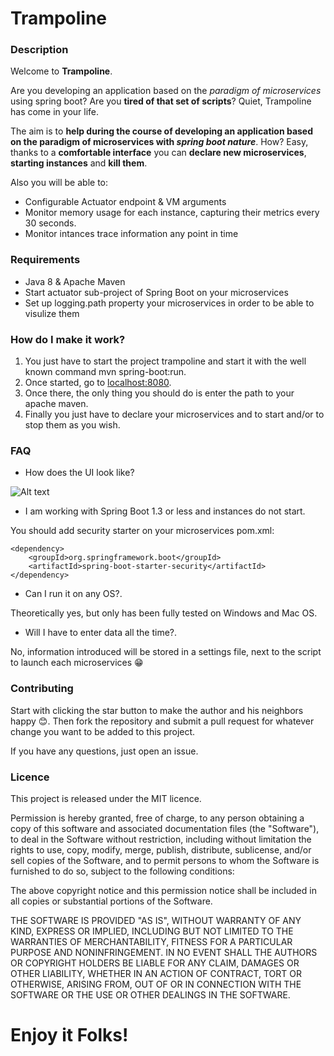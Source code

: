 # Trampoline

### Description

Welcome to **Trampoline**.

Are you developing an application based on the _paradigm of microservices_ using spring boot? Are you **tired of that set of scripts**? Quiet, Trampoline has come in your life.

The aim is to **help during the course of developing an application based on the paradigm of microservices with _spring boot nature_**. How? Easy, thanks to a **comfortable interface** you can **declare new microservices**, **starting instances** and **kill them**.

Also you will be able to:
* Configurable Actuator endpoint & VM arguments
* Monitor memory usage for each instance, capturing their metrics every 30 seconds.
* Monitor intances trace information any point in time

### Requirements

* Java 8 & Apache Maven
* Start actuator sub-project of Spring Boot on your microservices
* Set up logging.path property your microservices in order to be able to visulize them

### How do I make it work?

1. You just have to start the project trampoline and start it with the well known command mvn spring-boot:run. 
2. Once started, go to [localhost:8080](http://localhost:8080). 
3. Once there, the only thing you should do is enter the path to your apache maven. 
4. Finally you just have to declare your microservices and to start and/or to stop them as you wish.

### FAQ
* How does the UI look like?

![Alt text](https://github.com/ErnestOrt/Trampoline/blob/master/TrampolineUI.png)

* I am working with Spring Boot 1.3 or less and instances do not start.

You should add security starter on your microservices pom.xml:

```
<dependency>
	<groupId>org.springframework.boot</groupId>
	<artifactId>spring-boot-starter-security</artifactId>
</dependency>

```

* Can I run it on any OS?.

Theoretically yes, but only has been fully tested on Windows and Mac OS.

* Will I have to enter data all the time?.

No, information introduced will be stored in a settings file, next to the script to launch each microservices :grin:

### Contributing
Start with clicking the star button to make the author and his neighbors happy :blush:. Then fork the repository and submit a pull request for whatever change you want to be added to this project.

If you have any questions, just open an issue.

### Licence

This project is released under the MIT licence.

Permission is hereby granted, free of charge, to any person obtaining a copy
of this software and associated documentation files (the "Software"), to deal
in the Software without restriction, including without limitation the rights
to use, copy, modify, merge, publish, distribute, sublicense, and/or sell
copies of the Software, and to permit persons to whom the Software is
furnished to do so, subject to the following conditions:

The above copyright notice and this permission notice shall be included in
all copies or substantial portions of the Software.

THE SOFTWARE IS PROVIDED "AS IS", WITHOUT WARRANTY OF ANY KIND, EXPRESS OR
IMPLIED, INCLUDING BUT NOT LIMITED TO THE WARRANTIES OF MERCHANTABILITY,
FITNESS FOR A PARTICULAR PURPOSE AND NONINFRINGEMENT. IN NO EVENT SHALL THE
AUTHORS OR COPYRIGHT HOLDERS BE LIABLE FOR ANY CLAIM, DAMAGES OR OTHER
LIABILITY, WHETHER IN AN ACTION OF CONTRACT, TORT OR OTHERWISE, ARISING FROM,
OUT OF OR IN CONNECTION WITH THE SOFTWARE OR THE USE OR OTHER DEALINGS IN
THE SOFTWARE.

# Enjoy it Folks!
